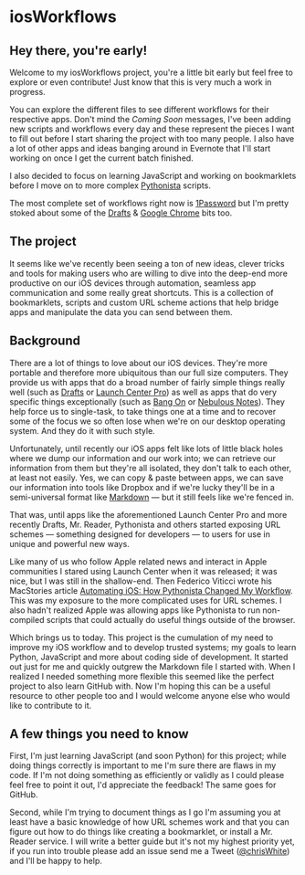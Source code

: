 # iosWorkflows

## Hey there, you're early!

Welcome to my iosWorkflows project, you're a little bit early but feel free to explore or even contribute! Just know that this is very much a work in progress.

You can explore the different files to see different workflows for their respective apps. Don't mind the *Coming Soon* messages, I've been adding new scripts and workflows every day and these represent the pieces I want to fill out before I start sharing the project with too many people. I also have a lot of other apps and ideas banging around in Evernote that I'll start working on once I get the current batch finished.

I also decided to focus on learning JavaScript and working on bookmarklets before I move on to more complex [Pythonista](http://omz-software.com/pythonista/) scripts.

The most complete set of workflows right now is [1Password](https://github.com/christopherdwhite/iosWorkflows/blob/master/1password.md) but I'm pretty stoked about some of the [Drafts](https://github.com/christopherdwhite/iosWorkflows/blob/master/drafts.md) & [Google Chrome](https://github.com/christopherdwhite/iosWorkflows/blob/master/googlechrome.md) bits too.

## The project

It seems like we've recently been seeing a ton of new ideas, clever tricks and tools for making users who are willing to dive into the deep-end more productive on our iOS devices through automation, seamless app communication and some really great shortcuts. This is a collection of bookmarklets, scripts and custom URL scheme actions that help bridge apps and manipulate the data you can send between them.

## Background

There are a lot of things to love about our iOS devices. They're more portable and therefore more ubiquitous than our full size computers. They provide us with apps that do a broad number of fairly simple things really well (such as [Drafts](http://agiletortoise.com/drafts) or [Launch Center Pro](http://appcubby.com/launch-center/)) as well as apps that do very specific things exceptionally (such as [Bang On](http://kepner.me/apps/) or [Nebulous Notes](http://nebulousapps.net/)). They help force us to single-task, to take things one at a time and to recover some of the focus we so often lose when we're on our desktop operating system. And they do it with such style.

Unfortunately, until recently our iOS apps felt like lots of little black holes where we dump our information and our work into; we can retrieve our information from them but they're all isolated, they don't talk to each other, at least not easily. Yes, we can copy & paste between apps, we can save our information into tools like Dropbox and if we're lucky they'll be in a semi-universal format like [Markdown](http://daringfireball.net/projects/markdown/) — but it still feels like we're fenced in.

That was, until apps like the aforementioned Launch Center Pro and more recently Drafts, Mr. Reader, Pythonista and others started exposing URL schemes — something designed for developers — to users for use in unique and powerful new ways. 

Like many of us who follow Apple related news and interact in Apple communities I stared using Launch Center when it was released; it was nice, but I was still in the shallow-end. Then Federico Viticci wrote his MacStories article [Automating iOS: How Pythonista Changed My Workflow](http://www.macstories.net/stories/automating-ios-how-pythonista-changed-my-workflow/). This was my exposure to the more complicated uses for URL schemes. I also hadn't realized Apple was allowing apps like Pythonista to run non-compiled scripts that could actually do useful things outside of the browser.

Which brings us to today. This project is the cumulation of my need to improve my iOS workflow and to develop trusted systems; my goals to learn Python, JavaScript and more about coding side of development. It started out just for me and quickly outgrew the Markdown file I started with. When I realized I needed something more flexible this seemed like the perfect project to also learn GitHub with. Now I'm hoping this can be a useful resource to other people too and I would welcome anyone else who would like to contribute to it.

## A few things you need to know

First, I'm just learning JavaScript (and soon Python) for this project; while doing things correctly is important to me I'm sure there are flaws in my code. If I'm not doing something as efficiently or validly as I could please feel free to point it out, I'd appreciate the feedback! The same goes for GitHub.

Second, while I'm trying to document things as I go I'm assuming you at least have a basic knowledge of how URL schemes work and that you can figure out how to do things like creating a bookmarklet, or install a Mr. Reader service. I will write a better guide but it's not my highest priority yet, if you run into trouble please add an issue send me a Tweet ([@chrisWhite](https://twitter.com/chrisWhite)) and I'll be happy to help.